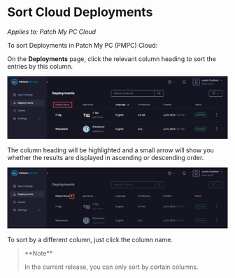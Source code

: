 # Sort Cloud Deployments

_Applies to: Patch My PC Cloud_

To sort Deployments in Patch My PC (PMPC) Cloud:

On the **Deployments** page, click the relevant column heading to sort the entries by this column.

![Sorting deployments by clicking the relevant column heading.](/_images/image-(630).png)

The column heading will be highlighted and a small arrow will show you whether the results are displayed in ascending or descending order.

![Arrow showing the sort order](/_images/image-(631).png)

To sort by a different column, just click the column name.

> \*\*Note\*\*
>
> In the current release, you can only sort by certain columns.